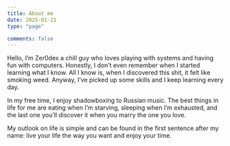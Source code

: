 ```yaml
---
title: About me
date: 2025-01-21
type: "page"

comments: false
---
```

Hello, I’m Zer0dex a chill guy who loves playing with systems and having fun with computers. Honestly, I don’t even remember when I started learning what I know. All I know is, when I discovered this shit, it felt like smoking weed. Anyway, I’ve picked up some skills and I keep learning every day.

In my free time, I enjoy shadowboxing to Russian music. The best things in life for me are eating when I’m starving, sleeping when I’m exhausted, and the last one you’ll discover it when you marry the one you love.

My outlook on life is simple and can be found in the first sentence after my name: live your life the way you want and enjoy your time.

